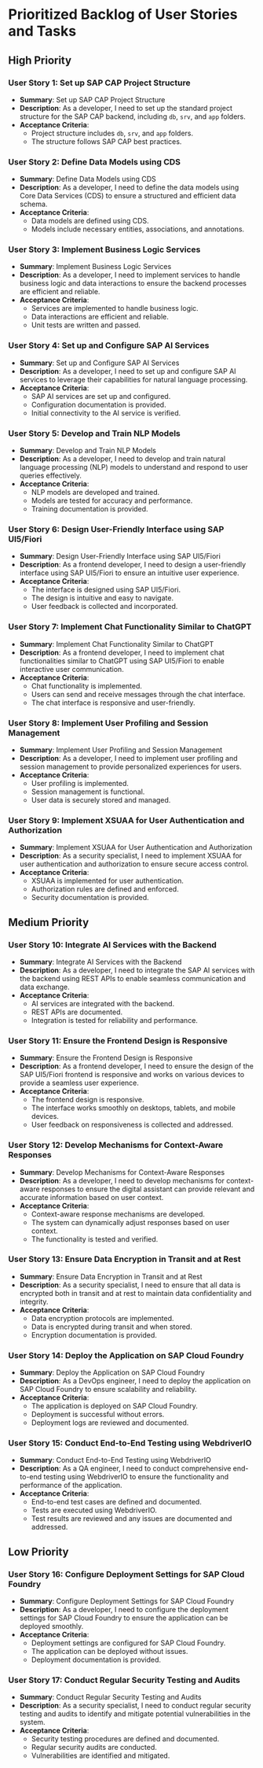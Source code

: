 # Prioritized Backlog of User Stories and Tasks

## High Priority
### User Story 1: Set up SAP CAP Project Structure
- **Summary**: Set up SAP CAP Project Structure
- **Description**: As a developer, I need to set up the standard project structure for the SAP CAP backend, including `db`, `srv`, and `app` folders.
- **Acceptance Criteria**:
  - Project structure includes `db`, `srv`, and `app` folders.
  - The structure follows SAP CAP best practices.

### User Story 2: Define Data Models using CDS
- **Summary**: Define Data Models using CDS
- **Description**: As a developer, I need to define the data models using Core Data Services (CDS) to ensure a structured and efficient data schema.
- **Acceptance Criteria**:
  - Data models are defined using CDS.
  - Models include necessary entities, associations, and annotations.

### User Story 3: Implement Business Logic Services
- **Summary**: Implement Business Logic Services
- **Description**: As a developer, I need to implement services to handle business logic and data interactions to ensure the backend processes are efficient and reliable.
- **Acceptance Criteria**:
  - Services are implemented to handle business logic.
  - Data interactions are efficient and reliable.
  - Unit tests are written and passed.

### User Story 4: Set up and Configure SAP AI Services
- **Summary**: Set up and Configure SAP AI Services
- **Description**: As a developer, I need to set up and configure SAP AI services to leverage their capabilities for natural language processing.
- **Acceptance Criteria**:
  - SAP AI services are set up and configured.
  - Configuration documentation is provided.
  - Initial connectivity to the AI service is verified.

### User Story 5: Develop and Train NLP Models
- **Summary**: Develop and Train NLP Models
- **Description**: As a developer, I need to develop and train natural language processing (NLP) models to understand and respond to user queries effectively.
- **Acceptance Criteria**:
  - NLP models are developed and trained.
  - Models are tested for accuracy and performance.
  - Training documentation is provided.

### User Story 6: Design User-Friendly Interface using SAP UI5/Fiori
- **Summary**: Design User-Friendly Interface using SAP UI5/Fiori
- **Description**: As a frontend developer, I need to design a user-friendly interface using SAP UI5/Fiori to ensure an intuitive user experience.
- **Acceptance Criteria**:
  - The interface is designed using SAP UI5/Fiori.
  - The design is intuitive and easy to navigate.
  - User feedback is collected and incorporated.

### User Story 7: Implement Chat Functionality Similar to ChatGPT
- **Summary**: Implement Chat Functionality Similar to ChatGPT
- **Description**: As a frontend developer, I need to implement chat functionalities similar to ChatGPT using SAP UI5/Fiori to enable interactive user communication.
- **Acceptance Criteria**:
  - Chat functionality is implemented.
  - Users can send and receive messages through the chat interface.
  - The chat interface is responsive and user-friendly.

### User Story 8: Implement User Profiling and Session Management
- **Summary**: Implement User Profiling and Session Management
- **Description**: As a developer, I need to implement user profiling and session management to provide personalized experiences for users.
- **Acceptance Criteria**:
  - User profiling is implemented.
  - Session management is functional.
  - User data is securely stored and managed.

### User Story 9: Implement XSUAA for User Authentication and Authorization
- **Summary**: Implement XSUAA for User Authentication and Authorization
- **Description**: As a security specialist, I need to implement XSUAA for user authentication and authorization to ensure secure access control.
- **Acceptance Criteria**:
  - XSUAA is implemented for user authentication.
  - Authorization rules are defined and enforced.
  - Security documentation is provided.

## Medium Priority
### User Story 10: Integrate AI Services with the Backend
- **Summary**: Integrate AI Services with the Backend
- **Description**: As a developer, I need to integrate the SAP AI services with the backend using REST APIs to enable seamless communication and data exchange.
- **Acceptance Criteria**:
  - AI services are integrated with the backend.
  - REST APIs are documented.
  - Integration is tested for reliability and performance.

### User Story 11: Ensure the Frontend Design is Responsive
- **Summary**: Ensure the Frontend Design is Responsive
- **Description**: As a frontend developer, I need to ensure the design of the SAP UI5/Fiori frontend is responsive and works on various devices to provide a seamless user experience.
- **Acceptance Criteria**:
  - The frontend design is responsive.
  - The interface works smoothly on desktops, tablets, and mobile devices.
  - User feedback on responsiveness is collected and addressed.

### User Story 12: Develop Mechanisms for Context-Aware Responses
- **Summary**: Develop Mechanisms for Context-Aware Responses
- **Description**: As a developer, I need to develop mechanisms for context-aware responses to ensure the digital assistant can provide relevant and accurate information based on user context.
- **Acceptance Criteria**:
  - Context-aware response mechanisms are developed.
  - The system can dynamically adjust responses based on user context.
  - The functionality is tested and verified.

### User Story 13: Ensure Data Encryption in Transit and at Rest
- **Summary**: Ensure Data Encryption in Transit and at Rest
- **Description**: As a security specialist, I need to ensure that all data is encrypted both in transit and at rest to maintain data confidentiality and integrity.
- **Acceptance Criteria**:
  - Data encryption protocols are implemented.
  - Data is encrypted during transit and when stored.
  - Encryption documentation is provided.

### User Story 14: Deploy the Application on SAP Cloud Foundry
- **Summary**: Deploy the Application on SAP Cloud Foundry
- **Description**: As a DevOps engineer, I need to deploy the application on SAP Cloud Foundry to ensure scalability and reliability.
- **Acceptance Criteria**:
  - The application is deployed on SAP Cloud Foundry.
  - Deployment is successful without errors.
  - Deployment logs are reviewed and documented.

### User Story 15: Conduct End-to-End Testing using WebdriverIO
- **Summary**: Conduct End-to-End Testing using WebdriverIO
- **Description**: As a QA engineer, I need to conduct comprehensive end-to-end testing using WebdriverIO to ensure the functionality and performance of the application.
- **Acceptance Criteria**:
  - End-to-end test cases are defined and documented.
  - Tests are executed using WebdriverIO.
  - Test results are reviewed and any issues are documented and addressed.

## Low Priority
### User Story 16: Configure Deployment Settings for SAP Cloud Foundry
- **Summary**: Configure Deployment Settings for SAP Cloud Foundry
- **Description**: As a developer, I need to configure the deployment settings for SAP Cloud Foundry to ensure the application can be deployed smoothly.
- **Acceptance Criteria**:
  - Deployment settings are configured for SAP Cloud Foundry.
  - The application can be deployed without issues.
  - Deployment documentation is provided.

### User Story 17: Conduct Regular Security Testing and Audits
- **Summary**: Conduct Regular Security Testing and Audits
- **Description**: As a security specialist, I need to conduct regular security testing and audits to identify and mitigate potential vulnerabilities in the system.
- **Acceptance Criteria**:
  - Security testing procedures are defined and documented.
  - Regular security audits are conducted.
  - Vulnerabilities are identified and mitigated.